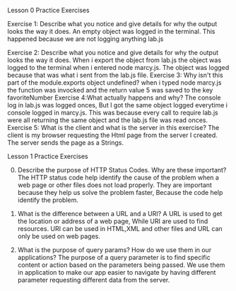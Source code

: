  Lesson 0 Practice Exercises

Exercise 1: Describe what you notice and give details for why the output looks the way it does.
  An empty object was logged in the terminal. This happened because we are not logging
anything lab.js

Exercise 2: Describe what you notice and give details for why the output looks the way it does.
  When i export the object from lab.js the object was logged to the terminal when i
entered node marcy.js. The object was logged because that was what i sent from the lab.js file.
Exercise 3: Why isn't this part of the module.exports object undefined?
   when i typed node marcy.js the function was invocked and the return value 5 was saved
to the key favoriteNumber
Exercise 4:What actually happens and why? 
  The console log in lab.js was logged onces, But I got the same object logged everytime
i console logged in marcy.js. This was because every call to require lab.js were all returning the same object and the lab.js file was read onces.
Exercise 5: What is the client and what is the server in this exercise?
  The client is my browser requesting the Html page from the server I created. The server sends the page as a Strings.


Lesson 1 Practice Exercises
   
0. Describe the purpose of HTTP Status Codes. Why are these important?
 The HTTP status code help identify the cause of the problem when a web page or other 
files does not load properly. They are important because they help us solve the problem faster, Because the code help identify the problem.
1. What is the difference between a URL and a URI?
  A URL is used to get the location or address of a web page, While URI are used to find
resources. URI can be used in HTML,XML and other files and URL can only be used on web pages.

2. What is the purpose of query params? How do we use them in our applications?
  The purpose of a query parameter is to find specific content or action based on the
parameters being passed. We use them in application to make our app easier to navigate by having different parameter requesting different data from the server.
